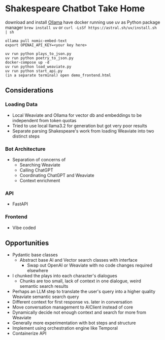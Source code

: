 # Shakespeare Chatbot Take Home

download and install [Ollama](https://ollama.com)
have docker running
use uv as Python package manager `brew install uv` or `curl -LsSf https://astral.sh/uv/install.sh | sh`

```
ollama pull nomic-embed-text
export OPENAI_API_KEY=<your key here>

uv run python plays_to_json.py
uv run python poetry_to_json.py
docker-compose up -d
uv run python load_weaviate.py
uv run python start_api.py
(in a separate terminal) open demo_frontend.html
```

## Considerations

### Loading Data

 - Local Weaviate and Ollama for vector db and embeddings to be independent from token quotas
 - Tried to use local llama3.2 for generation but got very poor results
 - Separate parsing Shakespeare's work from loading Weaviate into two distinct steps

 ### Bot Architecture

  - Separation of concerns of
    - Searching Weaviate
    - Calling ChatGPT
    - Coordinating ChatGPT and Weaviate
    - Context enrichment

### API

 - FastAPI

### Frontend

 - Vibe coded

 ## Opportunities

 - Pydantic base classes
   - Abstract base AI and Vector search classes with interface
     - Swap out OpenAI or Weaviate with no code changes required elsewhere
 - I chunked the plays into each character's dialogues
   - Chunks are too small, lack of context in one dialogue, weird semantic search results
 - Perhaps an LLM step to translate the user's query into a higher quality Weaviate semantic search query
 - Different context for first response vs. later in conversation
 - Move conversation management to AIClient instead of core
 - Dynamically decide not enough context and search for more from Weaviate
 - Generally more experimentation with bot steps and structure
 - Implement using orchestration engine like Temporal
 - Containerize API